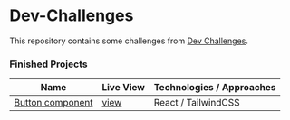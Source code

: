# Dev-Challenges

This repository contains some challenges from [Dev Challenges](https://devchallenges.io). 

### Finished Projects

| Name                      | Live View | Technologies / Approaches |
|---------------------------|-----------|---------------------------|
| [Button component](https://github.com/azateser/devChallenges/tree/main/button-component) |[view](https://azateser.github.io/devChallenges/button-component/build/)| React / TailwindCSS     |